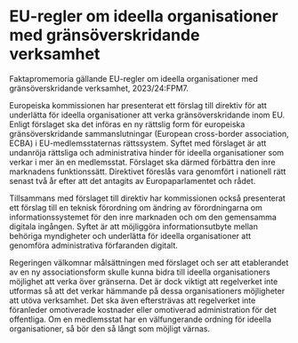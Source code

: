 # EU-regler om ideella organisationer med gränsöverskridande verksamhet

Faktapromemoria gällande EU\-regler om ideella organisationer med gränsöverskridande verksamhet, 2023/24:FPM7\.

Europeiska kommissionen har presenterat ett förslag till direktiv för att
underlätta för ideella organisationer att verka gränsöverskridande inom EU.
Enligt förslaget ska det införas en ny rättslig form för europeiska
gränsöverskridande sammanslutningar (European cross\-border association,
ECBA) i EU\-medlemsstaternas rättssystem. Syftet med förslaget är att
undanröja rättsliga och administrativa hinder för ideella organisationer som
verkar i mer än en medlemsstat. Förslaget ska därmed förbättra den inre
marknadens funktionssätt. Direktivet föreslås vara genomfört i nationell rätt
senast två år efter att det antagits av Europaparlamentet och rådet.

Tillsammans med förslaget till direktiv har kommissionen också presenterat
ett förslag till en teknisk förordning om ändring av förordningarna om
informationssystemet för den inre marknaden och om den gemensamma
digitala ingången. Syftet är att möjliggöra informationsutbyte mellan
behöriga myndigheter och underlätta för ideella organisationer att genomföra administrativa förfaranden digitalt.

Regeringen välkomnar målsättningen med förslaget och ser att etablerandet av en ny associationsform skulle kunna bidra till ideella organisationers möjlighet att verka över gränserna. Det är dock viktigt att regelverket inte utformas så att det verkar hämmande på dessa organisationers möjligheter att utöva verksamhet. Det ska även eftersträvas att regelverket inte föranleder omotiverade kostnader eller omotiverad administration för det offentliga. Om en medlemsstat har en välfungerande ordning för ideella organisationer, så bör den så långt som möjligt värnas.
